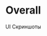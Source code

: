 ---
layout: embed
permalink: apps/bank/architectures/overall/ui-screens
lang: ru
page_id: apps-bank-architectures-overall-screens

title: Overall
subtitle: UI Скриншоты
backUrl: /ru/apps/bank/architectures/overall

description: Screens
---